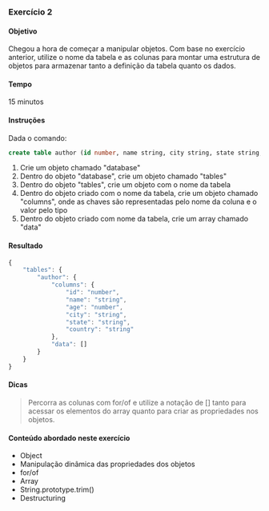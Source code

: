### Exercício 2

#### Objetivo
Chegou a hora de começar a manipular objetos. Com base no exercício anterior, utilize o nome da tabela e as colunas para montar uma estrutura de objetos para armazenar tanto a definição da tabela quanto os dados.

#### Tempo
15 minutos

#### Instruções

Dada o comando:

```sql
create table author (id number, name string, city string, state string, country string)
```

1. Crie um objeto chamado "database"
2. Dentro do objeto "database", crie um objeto chamado "tables"
3. Dentro do objeto "tables", crie um objeto com o nome da tabela
4. Dentro do objeto criado com o nome da tabela, crie um objeto chamado "columns", onde as chaves são representadas pelo nome da coluna e o valor pelo tipo
5. Dentro do objeto criado com nome da tabela, crie um array chamado "data"

#### Resultado

```javascript
{
	"tables": {
		"author": {
			"columns": {
				"id": "number",
				"name": "string",
				"age": "number",
				"city": "string",
				"state": "string",
				"country": "string"
			},
			"data": []
		}
	}
}
```

#### Dicas

> Percorra as colunas com for/of e utilize a notação de [] tanto para acessar os elementos do array quanto para criar as propriedades nos objetos.

#### Conteúdo abordado neste exercício

* Object
* Manipulação dinâmica das propriedades dos objetos
* for/of
* Array
* String.prototype.trim()
* Destructuring
